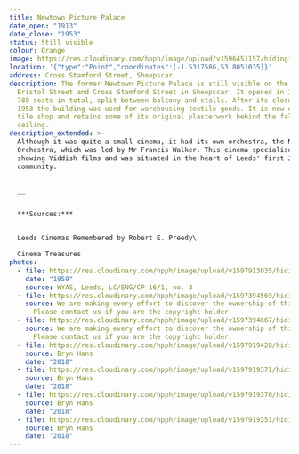```yaml
---
title: Newtown Picture Palace
date_open: "1913"
date_close: "1953"
status: Still visible
colour: Orange
image: https://res.cloudinary.com/hpph/image/upload/v1596451157/hidinginplainsight/newtownpicturepalace.svg
location: '{"type":"Point","coordinates":[-1.5317586,53.8051035]}'
address: Cross Stamford Street, Sheepscar
description: The former Newtown Picture Palace is still visible on the corner of
  Bristol Street and Cross Stamford Street in Sheepscar. It opened in 1913 with
  788 seats in total, split between balcony and stalls. After its closure in
  1953 the building was used for warehousing textile goods. It is now open as a
  tile shop and retains some of its original plasterwork behind the false
  ceiling.
description_extended: >-
  Although it was quite a small cinema, it had its own orchestra, the Newtown
  Orchestra, which was led by Mr Francis Walker. This cinema specialised in
  showing Yiddish films and was situated in the heart of Leeds' first Jewish
  community. 


  __


  ***Sources:***


  Leeds Cinemas Remembered by Robert E. Preedy\

  Cinema Treasures
photos:
  - file: https://res.cloudinary.com/hpph/image/upload/v1597913035/hidinginplainsight/Newton_Picture_Palace_200318_73315066.jpg
    date: "1959"
    source: WYAS, Leeds, LC/ENG/CP 16/1, no. 3
  - file: https://res.cloudinary.com/hpph/image/upload/v1597394569/hidinginplainsight/Newtown_Picture_Palace_01.jpg
    source: We are making every effort to discover the ownership of this photo.
      Please contact us if you are the copyright holder.
  - file: https://res.cloudinary.com/hpph/image/upload/v1597394667/hidinginplainsight/Newtown_Picture_Palace.jpg
    source: We are making every effort to discover the ownership of this photo.
      Please contact us if you are the copyright holder.
  - file: https://res.cloudinary.com/hpph/image/upload/v1597919428/hidinginplainsight/Newton_Picutre_Palace_03.jpg
    source: Bryn Hans
    date: "2018"
  - file: https://res.cloudinary.com/hpph/image/upload/v1597919371/hidinginplainsight/Newton_Picture_Palace_2018_01.jpg
    source: Bryn Hans
    date: "2018"
  - file: https://res.cloudinary.com/hpph/image/upload/v1597919370/hidinginplainsight/Newton_Picture_Palace_2018.jpg
    source: Bryn Hans
    date: "2018"
  - file: https://res.cloudinary.com/hpph/image/upload/v1597919351/hidinginplainsight/Newton_Picture_Palace_2018_02.jpg
    source: Bryn Hans
    date: "2018"
---
```

